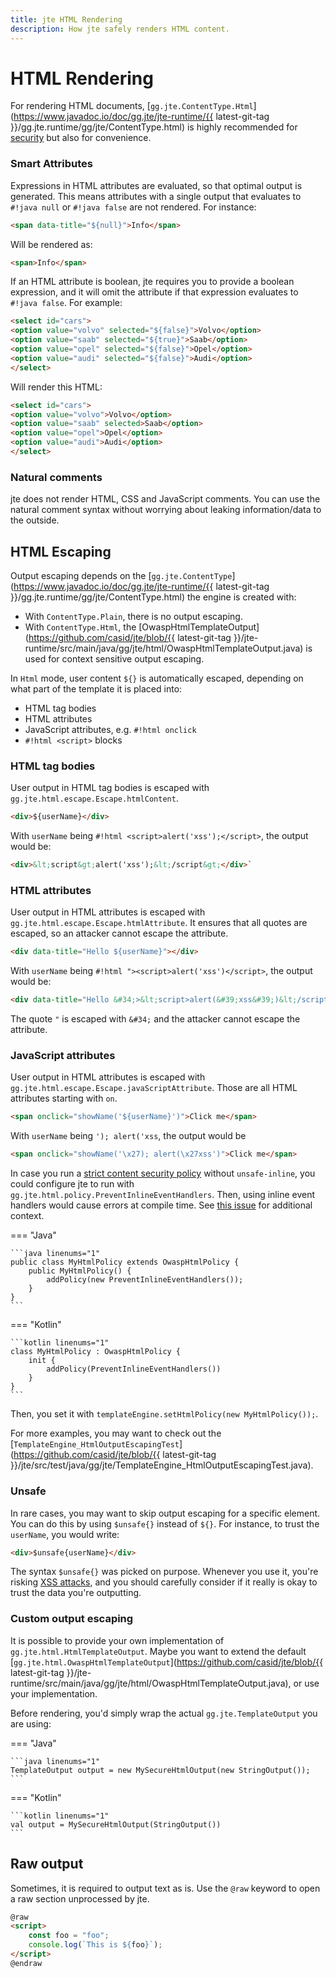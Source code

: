 ```yaml
---
title: jte HTML Rendering
description: How jte safely renders HTML content.
---
```


# HTML Rendering

For rendering HTML documents, [`gg.jte.ContentType.Html`](https://www.javadoc.io/doc/gg.jte/jte-runtime/{{ latest-git-tag }}/gg.jte.runtime/gg/jte/ContentType.html) is highly recommended for [security](#html-escaping) but also for convenience.

### Smart Attributes

Expressions in HTML attributes are evaluated, so that optimal output is generated. This means attributes with a single output that evaluates to `#!java null` or `#!java false` are not rendered. For instance:

```html linenums="1"
<span data-title="${null}">Info</span>
```

Will be rendered as:

```html linenums="1"
<span>Info</span>
```

If an HTML attribute is boolean, jte requires you to provide a boolean expression, and it will omit the attribute if that expression evaluates to `#!java false`. For example:

```html linenums="1"
<select id="cars">
<option value="volvo" selected="${false}">Volvo</option>
<option value="saab" selected="${true}">Saab</option>
<option value="opel" selected="${false}">Opel</option>
<option value="audi" selected="${false}">Audi</option>
</select>
```

Will render this HTML:

```html linenums="1"
<select id="cars">
<option value="volvo">Volvo</option>
<option value="saab" selected>Saab</option>
<option value="opel">Opel</option>
<option value="audi">Audi</option>
</select>
```

### Natural comments

jte does not render HTML, CSS and JavaScript comments. You can use the natural comment syntax without worrying about leaking information/data to the outside.

## HTML Escaping

Output escaping depends on the [`gg.jte.ContentType`](https://www.javadoc.io/doc/gg.jte/jte-runtime/{{ latest-git-tag }}/gg.jte.runtime/gg/jte/ContentType.html) the engine is created with:

- With `ContentType.Plain`, there is no output escaping.
- With `ContentType.Html`, the [OwaspHtmlTemplateOutput](https://github.com/casid/jte/blob/{{ latest-git-tag }}/jte-runtime/src/main/java/gg/jte/html/OwaspHtmlTemplateOutput.java) is used for context sensitive output escaping.

In `Html` mode, user content `${}` is automatically escaped, depending on what part of the template it is placed into:

- HTML tag bodies
- HTML attributes
- JavaScript attributes, e.g. `#!html onclick`
- `#!html <script>` blocks

### HTML tag bodies

User output in HTML tag bodies is escaped with `gg.jte.html.escape.Escape.htmlContent`.

```html linenums="1"
<div>${userName}</div>
```

With `userName` being `#!html <script>alert('xss');</script>`, the output would be:

```html linenums="1"
<div>&lt;script&gt;alert('xss');&lt;/script&gt;</div>`
```

### HTML attributes

User output in HTML attributes is escaped with `gg.jte.html.escape.Escape.htmlAttribute`. It ensures that all quotes are escaped, so an attacker cannot escape the attribute.

```html linenums="1"
<div data-title="Hello ${userName}"></div>
```

With `userName` being `#!html "><script>alert('xss')</script>`, the output would be:

```html linenums="1"
<div data-title="Hello &#34;>&lt;script>alert(&#39;xss&#39;)&lt;/script>"></div>
```

The quote `"` is escaped with `&#34;` and the attacker cannot escape the attribute.

### JavaScript attributes

User output in HTML attributes is escaped with `gg.jte.html.escape.Escape.javaScriptAttribute`. Those are all HTML attributes starting with `on`.

```html linenums="1"
<span onclick="showName('${userName}')">Click me</span>
```

With `userName` being `'); alert('xss`, the output would be 

```html linenums="1"
<span onclick="showName('\x27); alert(\x27xss')">Click me</span>
```

In case you run a [strict content security policy](https://csp.withgoogle.com/docs/strict-csp.html) without `unsafe-inline`, you could configure jte to run with `gg.jte.html.policy.PreventInlineEventHandlers`. Then, using inline event handlers would cause errors at compile time. See [this issue](https://github.com/casid/jte/issues/20) for additional context.

=== "Java"

    ```java linenums="1"
    public class MyHtmlPolicy extends OwaspHtmlPolicy {
        public MyHtmlPolicy() {
            addPolicy(new PreventInlineEventHandlers());
        }
    }
    ```

=== "Kotlin"

    ```kotlin linenums="1"
    class MyHtmlPolicy : OwaspHtmlPolicy {
        init {
            addPolicy(PreventInlineEventHandlers())
        }
    }
    ```

Then, you set it with `templateEngine.setHtmlPolicy(new MyHtmlPolicy());`.

For more examples, you may want to check out the [`TemplateEngine_HtmlOutputEscapingTest`](https://github.com/casid/jte/blob/{{ latest-git-tag }}/jte/src/test/java/gg/jte/TemplateEngine_HtmlOutputEscapingTest.java).

### Unsafe

In rare cases, you may want to skip output escaping for a specific element. You can do this by using `$unsafe{}` instead of `${}`. For instance, to trust the `userName`, you would write:

```html linenums="1"
<div>$unsafe{userName}</div>
```

The syntax `$unsafe{}` was picked on purpose. Whenever you use it, you're risking [XSS attacks](https://owasp.org/www-community/attacks/xss/), and you should carefully consider if it really is okay to trust the data you're outputting.

### Custom output escaping

It is possible to provide your own implementation of `gg.jte.html.HtmlTemplateOutput`. Maybe you want to extend the default [`gg.jte.html.OwaspHtmlTemplateOutput`](https://github.com/casid/jte/blob/{{ latest-git-tag }}/jte-runtime/src/main/java/gg/jte/html/OwaspHtmlTemplateOutput.java), or use your implementation.

Before rendering, you'd simply wrap the actual `gg.jte.TemplateOutput` you are using:

=== "Java"

    ```java linenums="1"
    TemplateOutput output = new MySecureHtmlOutput(new StringOutput());
    ```

=== "Kotlin"

    ```kotlin linenums="1"
    val output = MySecureHtmlOutput(StringOutput())
    ```

## Raw output

Sometimes, it is required to output text as is. Use the `@raw` keyword to open a raw section unprocessed by jte.

```html linenums="1"
@raw
<script>
    const foo = "foo";
    console.log(`This is ${foo}`);
</script>
@endraw
```
